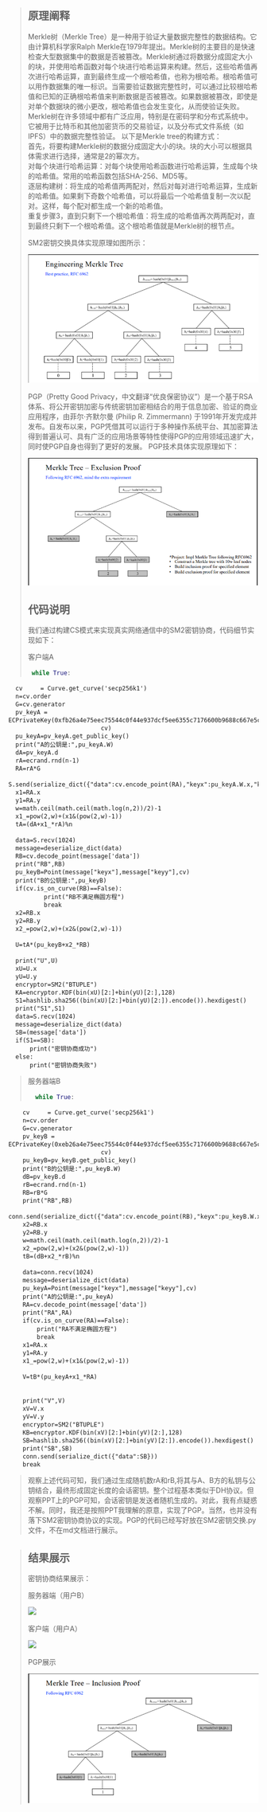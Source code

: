 > ## 原理阐释
> Merkle树（Merkle Tree）是一种用于验证大量数据完整性的数据结构。它由计算机科学家Ralph Merkle在1979年提出。Merkle树的主要目的是快速检查大型数据集中的数据是否被篡改。Merkle树通过将数据分成固定大小的块，并使用哈希函数对每个块进行哈希运算来构建。然后，这些哈希值再次进行哈希运算，直到最终生成一个根哈希值，也称为根哈希。根哈希值可以用作数据集的唯一标识。当需要验证数据完整性时，可以通过比较根哈希值和已知的正确根哈希值来判断数据是否被篡改。如果数据被篡改，即使是对单个数据块的微小更改，根哈希值也会发生变化，从而使验证失败。Merkle树在许多领域中都有广泛应用，特别是在密码学和分布式系统中。它被用于比特币和其他加密货币的交易验证，以及分布式文件系统（如IPFS）中的数据完整性验证。 
> 以下是Merkle tree的构建方式：  
> 首先，将要构建Merkle树的数据分成固定大小的块。块的大小可以根据具体需求进行选择，通常是2的幂次方。  
> 对每个块进行哈希运算：对每个块使用哈希函数进行哈希运算，生成每个块的哈希值。常用的哈希函数包括SHA-256、MD5等。  
> 逐层构建树：将生成的哈希值两两配对，然后对每对进行哈希运算，生成新的哈希值。如果剩下奇数个哈希值，可以将最后一个哈希值复制一次以配对。这样，每个配对都生成一个新的哈希值。  
> 重复步骤3，直到只剩下一个根哈希值：将生成的哈希值再次两两配对，直到最终只剩下一个根哈希值。这个根哈希值就是Merkle树的根节点。  
> 
> SM2密钥交换具体实现原理如图所示：
> 
>![enter image description here](1.png)
>
> PGP（Pretty Good Privacy，中文翻译“优良保密协议”）是一个基于RSA体系、将公开密钥加密与传统密钥加密相结合的用于信息加密、验证的商业应用程序，由菲尔·齐默尔曼 (Philip R. Zimmermann) 于1991年开发完成并发布。自发布以来，PGP凭借其可以运行于多种操作系统平台、其加密算法得到普遍认可、具有广泛的应用场景等特性使得PGP的应用领域迅速扩大，同时使PGP自身也得到了更好的发展。
> PGP技术具体实现原理如下：
>
> ![enter image description here](3.png)
>
> 
> ## 代码说明
> 我们通过构建CS模式来实现真实网络通信中的SM2密钥协商，代码细节实现如下：
> 
> 客户端A
> 
>    ```python
>     while True:
      cv     = Curve.get_curve('secp256k1')
      n=cv.order
      G=cv.generator
      pv_keyA = ECPrivateKey(0xfb26a4e75eec75544c0f44e937dcf5ee6355c7176600b9688c667e5c283b43c5,
                              cv)
      pu_keyA=pv_keyA.get_public_key()
      print("A的公钥是:",pu_keyA.W)
      dA=pv_keyA.d
      rA=ecrand.rnd(n-1)
      RA=rA*G
      S.send(serialize_dict({"data":cv.encode_point(RA),"keyx":pu_keyA.W.x,"keyy":pu_keyA.W.y}))
      x1=RA.x
      y1=RA.y
      w=math.ceil(math.ceil(math.log(n,2))/2)-1
      x1_=pow(2,w)+(x1&(pow(2,w)-1))
      tA=(dA+x1_*rA)%n
        
      data=S.recv(1024)
      message=deserialize_dict(data)
      RB=cv.decode_point(message['data'])
      print("RB",RB)
      pu_keyB=Point(message["keyx"],message["keyy"],cv)
      print("B的公钥是:",pu_keyB)
      if(cv.is_on_curve(RB)==False):
              print("RB不满足椭圆方程")
              break
      x2=RB.x
      y2=RB.y
      x2_=pow(2,w)+(x2&(pow(2,w)-1))
    
      U=tA*(pu_keyB+x2_*RB)
    
      print("U",U)
      xU=U.x
      yU=U.y
      encryptor=SM2("BTUPLE")
      KA=encryptor.KDF(bin(xU)[2:]+bin(yU)[2:],128)
      S1=hashlib.sha256((bin(xU)[2:]+bin(yU)[2:]).encode()).hexdigest()
      print("S1",S1)
      data=S.recv(1024)
      message=deserialize_dict(data)
      SB=(message['data'])
      if(S1==SB):
          print("密钥协商成功")
      else:
          print("密钥协商失败")
> 
>服务器端B
> 
>    ```python
>      while True:
        cv     = Curve.get_curve('secp256k1')
        n=cv.order
        G=cv.generator
        pv_keyB = ECPrivateKey(0xeb26a4e75eec75544c0f44e937dcf5ee6355c7176600b9688c667e5c283b43c5,
                              cv)
        pu_keyB=pv_keyB.get_public_key()
        print("B的公钥是:",pu_keyB.W)
        dB=pv_keyB.d
        rB=ecrand.rnd(n-1)
        RB=rB*G
        print("RB",RB)
        conn.send(serialize_dict({"data":cv.encode_point(RB),"keyx":pu_keyB.W.x,"keyy":pu_keyB.W.y}))
        x2=RB.x
        y2=RB.y
        w=math.ceil(math.ceil(math.log(n,2))/2)-1
        x2_=pow(2,w)+(x2&(pow(2,w)-1))
        tB=(dB+x2_*rB)%n
        
        data=conn.recv(1024)
        message=deserialize_dict(data)
        pu_keyA=Point(message["keyx"],message["keyy"],cv)
        print("A的公钥是:",pu_keyA)
        RA=cv.decode_point(message['data'])
        print("RA",RA)
        if(cv.is_on_curve(RA)==False):
            print("RA不满足椭圆方程")
            break
        x1=RA.x
        y1=RA.y
        x1_=pow(2,w)+(x1&(pow(2,w)-1))
    
        V=tB*(pu_keyA+x1_*RA)

        
        print("V",V)
        xV=V.x
        yV=V.y
        encryptor=SM2("BTUPLE")
        KB=encryptor.KDF(bin(xV)[2:]+bin(yV)[2:],128)
        SB=hashlib.sha256((bin(xV)[2:]+bin(yV)[2:]).encode()).hexdigest()
        print("SB",SB)
        conn.send(serialize_dict({"data":SB}))
        break
> 
>观察上述代码可知，我们通过生成随机数rA和rB,将其与A、B方的私钥与公钥结合，最终形成固定长度的会话密钥。整个过程基本类似于DH协议。但观察PPT上的PGP可知，会话密钥是发送者随机生成的。对此，我有点疑惑不解。同时，我还是按照PPT我理解的原意，实现了PGP。当然，也并没有落下SM2密钥协商协议的实现。PGP的代码已经写好放在SM2密钥交换.py文件，不在md文档进行展示。

>## 结果展示
>密钥协商结果展示：
>
>服务器端（用户B）
>
>![](B.png)
>
>
>客户端（用户A）
>
>
>![](A.png)
>
>
>PGP展示
>
>
>![](2.png)
>
>







